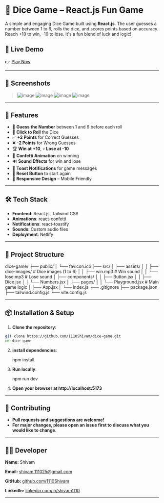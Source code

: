 # 🎲 Dice Game – React.js Fun Game

A simple and engaging Dice Game built using **React.js**. The user guesses a number between 1 to 6, rolls the dice, and scores points based on accuracy. Reach +10 to win, -10 to lose. It's a fun blend of luck and logic!

## 🔗 Live Demo

👉 [Play Now](https://dice-game-shivam.netlify.app/)

---

## 📸 Screenshots

> ![image](https://github.com/user-attachments/assets/2c6f3429-8089-4ba1-b56b-f9fd3bfff476)
> ![image](https://github.com/user-attachments/assets/32e8a688-fc32-4c5e-9aaf-7ea57f09eb34)
> ![image](https://github.com/user-attachments/assets/adf12483-01df-47fc-9809-8fae0c5d7fb7)
> ![image](https://github.com/user-attachments/assets/7702620c-562c-42e8-ac80-f53bc4e71bca)



---

## 🚀 Features

- 🎯 **Guess the Number** between 1 and 6 before each roll
- 🎲 **Click to Roll** the Dice
- ✅ **+2 Points** for Correct Guesses
- ❌ **-2 Points** for Wrong Guesses
- 🏆 **Win at +10**, 💀 **Lose at -10**
- 🎉 **Confetti Animation** on winning
- 🔊 **Sound Effects** for win and lose
- 💬 **Toast Notifications** for game messages
- 🔁 **Reset Button** to start again
- 📱 **Responsive Design** – Mobile Friendly

---

## 🛠️ Tech Stack

- **Frontend**: React.js, Tailwind CSS
- **Animations**: react-confetti
- **Notifications**: react-toastify
- **Sounds**: Custom audio files
- **Deployment**: Netlify

---

## 📂 Project Structure

dice-game/
├── public/
│ └── favicon.ico
├── src/
│ ├── assets/
│ │ ├── dice-images/ # Dice images (1 to 6)
│ │ ├── win.mp3 # Win sound
│ │ └── lose.mp3 # Lose sound
│ ├── components/
│ │ ├── Button.jsx
│ │ ├── Dice.jsx
│ │ └── Numbers.jsx
│ ├── pages/
│ │ └── Playground.jsx # Main game logic
│ ├── App.jsx
│ └── index.js
├── .gitignore
├── package.json
├── tailwind.config.js
└── vite.config.js

---


## 📦 Installation & Setup

1. **Clone the repository**:

```bash 
git clone https://github.com/1110Shivam/dice-game.git
cd dice-game
```
2. **install dependencies**:

      npm install

3. **Run locally**:

      npm run dev

4. **Open your browser at http://localhost:5173**

---
## 🤝 Contributing
- **Pull requests and suggestions are welcome!**
- **For major changes, please open an issue first to discuss what you would like to change.**

---

## 🧑‍💻 Developer

**Name:** Shivam

**Email:** [shivam.111025@gmail.com](mailto:shivam.111025@gmail.com)

**GitHub:** [github.com/1110Shivam](https://github.com/1110Shivam)

**LinkedIn:** [linkedin.com/in/shivam1110](https://linkedin.com/in/shivam1110)

---


